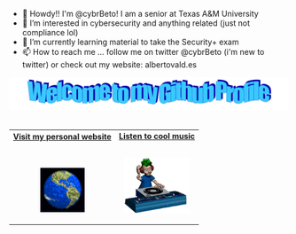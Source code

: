 - 👋 Howdy!! I'm @cybrBeto! I am a senior at Texas A&M University
- 👀 I’m interested in cybersecurity and anything related (just not compliance lol)
- 🌱 I’m currently learning material to take the Security+ exam
- 📫 How to reach me ... follow me on twitter @cybrBeto (i'm new to twitter) or check out my website: albertovald.es

<!---
cybrBeto/cybrBeto is a ✨ special ✨ repository because its `README.md` (this file) appears on your GitHub profile.
You can click the Preview link to take a look at your changes.
--->

<!-- "Hero" Header -->
<div align="center">
  <img src="https://github.com/cybrBeto/cybrBeto/blob/main/images/welcome.png" style="max-width: 100%;" alt="Welcome to my Github Profile" />
  <br />
  <br />

</div>

<!-- Social -->
<table width="100%" align="center">
<tr>
<td align="center">
<a href="https://albertovald.es">
<strong>Visit my personal website </strong>
<br />
<br />
<br />

<p>

<img alt="Globe" height="80" src="images/website.gif">
</a>
</p>

</td>


<td align="center">
<a href="https://www.youtube.com/watch?v=dQw4w9WgXcQ">
<strong>Listen to cool music</strong>
<br />
<br />


<p>
<img height="100" alt="Music" src="images/music.gif"> 
</a>
</p>

</td>
</tr>
</table>
